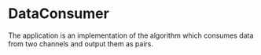 # DataConsumer
The application is an implementation of the algorithm which consumes data from two channels and output them as pairs.
